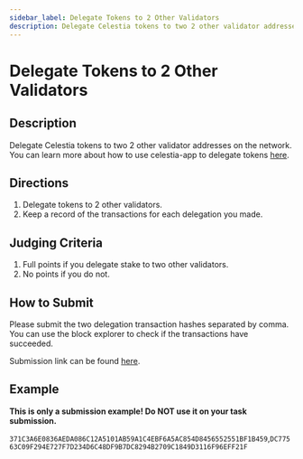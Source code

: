 ```yaml
---
sidebar_label: Delegate Tokens to 2 Other Validators
description: Delegate Celestia tokens to two 2 other validator addresses on the network.
---
```


# Delegate Tokens to 2 Other Validators

## Description

Delegate Celestia tokens to two 2 other validator addresses
on the network. You can learn more about how to use celestia-app
to delegate tokens [here](https://docs.celestia.org/nodes/celestia-app-commands#delegate--undelegate-tokens).

## Directions

1. Delegate tokens to 2 other validators.
2. Keep a record of the transactions for each delegation you made.

## Judging Criteria

1. Full points if you delegate stake to two other validators.
2. No points if you do not.

## How to Submit

Please submit the two delegation transaction hashes
separated by comma. You can use the block explorer
to check if the transactions have succeeded.

Submission link can be found [here](https://celestia.knack.com/theblockspacerace#testnet-portal).

## Example

**This is only a submission example! Do NOT use it on your task submission.**

`371C3A6E0836AEDA086C12A5101AB59A1C4EBF6A5AC854D8456552551BF1B459`,`DC77563C09F294E727F7D234D6C48DF9B7DC8294B2709C1849D3116F96EFF21F`
